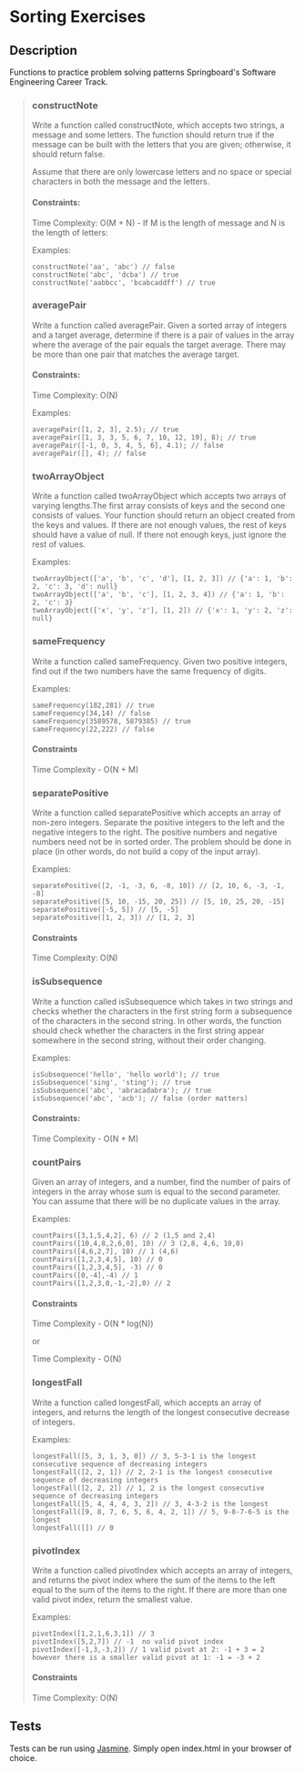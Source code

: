 # Sorting Exercises

## Description

Functions to practice problem solving patterns Springboard's Software Engineering Career Track.

> ### constructNote
>
> Write a function called constructNote, which accepts two strings, a message and some letters. The function should return true if the message can be built with the letters that you are given; otherwise, it should return false.
>
> Assume that there are only lowercase letters and no space or special characters in both the message and the letters.
>
> #### Constraints:
>
> Time Complexity: O(M + N) - If M is the length of message and N is the length of letters:
>
> Examples:
>
> ```
> constructNote('aa', 'abc') // false
> constructNote('abc', 'dcba') // true
> constructNote('aabbcc', 'bcabcaddff') // true
> ```
>
> ### averagePair
>
> Write a function called averagePair. Given a sorted array of integers and a target average, determine if there is a pair of values in the array where the average of the pair equals the target average. There may be more than one pair that matches the average target.
>
> #### Constraints:
>
> Time Complexity: O(N)
>
> Examples:
>
> ```
> averagePair([1, 2, 3], 2.5); // true
> averagePair([1, 3, 3, 5, 6, 7, 10, 12, 19], 8); // true
> averagePair([-1, 0, 3, 4, 5, 6], 4.1); // false
> averagePair([], 4); // false
> ```
>
> ### twoArrayObject
>
> Write a function called twoArrayObject which accepts two arrays of varying lengths.The first array consists of keys and the second one consists of values. Your function should return an object created from the keys and values. If there are not enough values, the rest of keys should have a value of null. If there not enough keys, just ignore the rest of values.
>
> Examples:
>
> ```
> twoArrayObject(['a', 'b', 'c', 'd'], [1, 2, 3]) // {'a': 1, 'b': 2, 'c': 3, 'd': null}
> twoArrayObject(['a', 'b', 'c'], [1, 2, 3, 4]) // {'a': 1, 'b': 2, 'c': 3}
> twoArrayObject(['x', 'y', 'z'], [1, 2]) // {'x': 1, 'y': 2, 'z': null}
> ```
>
> ### sameFrequency
>
> Write a function called sameFrequency. Given two positive integers, find out if the two numbers have the same frequency of digits.
>
> Examples:
>
> ```
> sameFrequency(182,281) // true
> sameFrequency(34,14) // false
> sameFrequency(3589578, 5879385) // true
> sameFrequency(22,222) // false
> ```
>
> #### Constraints
>
> Time Complexity - O(N + M)
>
> ### separatePositive
>
> Write a function called separatePositive which accepts an array of non-zero integers. Separate the positive integers to the left and the negative integers to the right. The positive numbers and negative numbers need not be in sorted order. The problem should be done in place (in other words, do not build a copy of the input array).
>
> Examples:
>
> ```
> separatePositive([2, -1, -3, 6, -8, 10]) // [2, 10, 6, -3, -1, -8]
> separatePositive([5, 10, -15, 20, 25]) // [5, 10, 25, 20, -15]
> separatePositive([-5, 5]) // [5, -5]
> separatePositive([1, 2, 3]) // [1, 2, 3]
> ```
>
> #### Constraints
>
> Time Complexity: O(N)
>
> ### isSubsequence
>
> Write a function called isSubsequence which takes in two strings and checks whether the characters in the first string form a subsequence of the characters in the second string. In other words, the function should check whether the characters in the first string appear somewhere in the second string, without their order changing.
>
> Examples:
>
> ```
> isSubsequence('hello', 'hello world'); // true
> isSubsequence('sing', 'sting'); // true
> isSubsequence('abc', 'abracadabra'); // true
> isSubsequence('abc', 'acb'); // false (order matters)
> ```
>
> #### Constraints:
>
> Time Complexity - O(N + M)
>
> ### countPairs
>
> Given an array of integers, and a number, find the number of pairs of integers in the array whose sum is equal to the second parameter. You can assume that there will be no duplicate values in the array.
>
> Examples:
>
> ```
> countPairs([3,1,5,4,2], 6) // 2 (1,5 and 2,4)
> countPairs([10,4,8,2,6,0], 10) // 3 (2,8, 4,6, 10,0)
> countPairs([4,6,2,7], 10) // 1 (4,6)
> countPairs([1,2,3,4,5], 10) // 0
> countPairs([1,2,3,4,5], -3) // 0
> countPairs([0,-4],-4) // 1
> countPairs([1,2,3,0,-1,-2],0) // 2
> ```
>
> #### Constraints
>
> Time Complexity - O(N \* log(N))
>
> or
>
> Time Complexity - O(N)
>
> ### longestFall
>
> Write a function called longestFall, which accepts an array of integers, and returns the length of the longest consecutive decrease of integers.
>
> Examples:
>
> ```
> longestFall([5, 3, 1, 3, 0]) // 3, 5-3-1 is the longest consecutive sequence of decreasing integers
> longestFall([2, 2, 1]) // 2, 2-1 is the longest consecutive sequence of decreasing integers
> longestFall([2, 2, 2]) // 1, 2 is the longest consecutive sequence of decreasing integers
> longestFall([5, 4, 4, 4, 3, 2]) // 3, 4-3-2 is the longest
> longestFall([9, 8, 7, 6, 5, 6, 4, 2, 1]) // 5, 9-8-7-6-5 is the longest
> longestFall([]) // 0
> ```
>
> ### pivotIndex
>
> Write a function called pivotIndex which accepts an array of integers, and returns the pivot index where the sum of the items to the left equal to the sum of the items to the right. If there are more than one valid pivot index, return the smallest value.
>
> Examples:
>
> ```
> pivotIndex([1,2,1,6,3,1]) // 3
> pivotIndex([5,2,7]) // -1  no valid pivot index
> pivotIndex([-1,3,-3,2]) // 1 valid pivot at 2: -1 + 3 = 2 however there is a smaller valid pivot at 1: -1 = -3 + 2
> ```
>
> #### Constraints
>
> Time Complexity: O(N)

## Tests

Tests can be run using [Jasmine](https://jasmine.github.io/index.html). Simply open index.html in your browser of choice.

